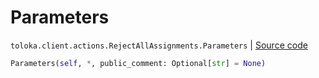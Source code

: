# Parameters
`toloka.client.actions.RejectAllAssignments.Parameters` | [Source code](https://github.com/Toloka/toloka-kit/blob/v1.1.1/src/client/actions.py#L201)

```python
Parameters(self, *, public_comment: Optional[str] = None)
```

